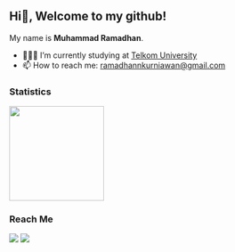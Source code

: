 ## Hi👋, Welcome to my github!

My name is **Muhammad Ramadhan**.

- 👨🏻‍🎓 I’m currently studying at <a href="https://telkomuniversity.ac.id/">Telkom University</a>
- 📫 How to reach me: ramadhannkurniawan@gmail.com

### Statistics  
<p align="left">
<a href="https://github.com/muhammadramadhann">
  <img height="170em" src="https://github-readme-stats-eight-theta.vercel.app/api/top-langs/?username=muhammadramadhann&layout=compact&langs_count=8&theme=algolia"/>
</a>
</p>

### Reach Me 
<p id="socialIcons">
  <a href="https://linkedin.com/in/muhammadramadhankurniawan" alt="LinkedIn">
    <img src="https://img.shields.io/badge/-LinkedIn-blue?style=flat-square&logo=linkedin" /></a>
  <a href="https://instagram.com/ramadhanman_id" alt="Instagram">
    <img src="https://img.shields.io/badge/-Instagram-E4405F?style=flat-square&logo=instagram&logoColor=white" /></a>
</p>
